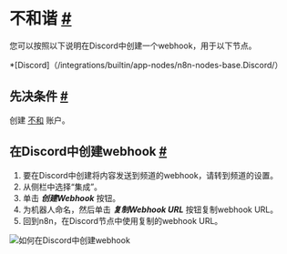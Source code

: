 


 不和谐
 [#](#discharge "永久链接")
=========================================



 您可以按照以下说明在Discord中创建一个webhook，用于以下节点。
 


*[Discord]（/integrations/builtin/app-nodes/n8n-nodes-base.Discord/）



 先决条件
 [#](#先决条件 "永久链接")
-----------------------------------------------------



 创建
 [不和](https://www.discord.com/) 
 账户。
 



 在Discord中创建webhook
 [#](#creating-a-webhook-in-discard "永久链接")
-------------------------------------------------------------------------------------


1. 要在Discord中创建将内容发送到频道的webhook，请转到频道的设置。
2. 从侧栏中选择“集成”。
3. 单击
 ***创建Webhook***
 按钮。
4. 为机器人命名，然后单击
 ***复制Webhook URL***
 按钮复制webhook URL。
5. 回到n8n，在Discord节点中使用复制的webhook URL。



![如何在Discord中创建webhook](https://d33wubrfki0l68.cloudfront.net/3a75fd314cc69844d038f94e043bd57bb0ed81f5/1dd83/_images/integrations/builtin/credentials/discord/create-webhook.gif)






